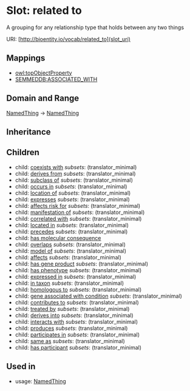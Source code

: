 # Slot: related to


A grouping for any relationship type that holds between any two things

URI: [http://bioentity.io/vocab/related_to](slot_uri)
## Mappings

 * [owl:topObjectProperty](http://purl.obolibrary.org/obo/owl_topObjectProperty)
 * [SEMMEDDB:ASSOCIATED_WITH](http://purl.obolibrary.org/obo/SEMMEDDB_ASSOCIATED_WITH)
## Domain and Range

[NamedThing](NamedThing.md) -> [NamedThing](NamedThing.md)
## Inheritance

## Children

 *  child: [coexists with](coexists_with.md) *subsets*: (translator_minimal)
 *  child: [derives from](derives_from.md) *subsets*: (translator_minimal)
 *  child: [subclass of](subclass_of.md) *subsets*: (translator_minimal)
 *  child: [occurs in](occurs_in.md) *subsets*: (translator_minimal)
 *  child: [location of](location_of.md) *subsets*: (translator_minimal)
 *  child: [expresses](expresses.md) *subsets*: (translator_minimal)
 *  child: [affects risk for](affects_risk_for.md) *subsets*: (translator_minimal)
 *  child: [manifestation of](manifestation_of.md) *subsets*: (translator_minimal)
 *  child: [correlated with](correlated_with.md) *subsets*: (translator_minimal)
 *  child: [located in](located_in.md) *subsets*: (translator_minimal)
 *  child: [precedes](precedes.md) *subsets*: (translator_minimal)
 *  child: [has molecular consequence](has_molecular_consequence.md)
 *  child: [overlaps](overlaps.md) *subsets*: (translator_minimal)
 *  child: [model of](model_of.md) *subsets*: (translator_minimal)
 *  child: [affects](affects.md) *subsets*: (translator_minimal)
 *  child: [has gene product](has_gene_product.md) *subsets*: (translator_minimal)
 *  child: [has phenotype](has_phenotype.md) *subsets*: (translator_minimal)
 *  child: [expressed in](expressed_in.md) *subsets*: (translator_minimal)
 *  child: [in taxon](in_taxon.md) *subsets*: (translator_minimal)
 *  child: [homologous to](homologous_to.md) *subsets*: (translator_minimal)
 *  child: [gene associated with condition](gene_associated_with_condition.md) *subsets*: (translator_minimal)
 *  child: [contributes to](contributes_to.md) *subsets*: (translator_minimal)
 *  child: [treated by](treated_by.md) *subsets*: (translator_minimal)
 *  child: [derives into](derives_into.md) *subsets*: (translator_minimal)
 *  child: [interacts with](interacts_with.md) *subsets*: (translator_minimal)
 *  child: [produces](produces.md) *subsets*: (translator_minimal)
 *  child: [participates in](participates_in.md) *subsets*: (translator_minimal)
 *  child: [same as](same_as.md) *subsets*: (translator_minimal)
 *  child: [has participant](has_participant.md) *subsets*: (translator_minimal)
## Used in

 *  usage: [NamedThing](NamedThing.md)
